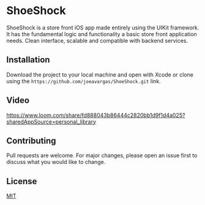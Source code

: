 # ShoeShock

ShoeShock is a store front iOS app made entirely using the UIKit framework. It has the fundamental logic and functionality a basic store front application needs. Clean interface, scalable and compatible with backend services. 

## Installation

Download the project to your local machine and open with Xcode or clone using the `https://github.com/joeavargas/ShoeShock.git` link.

## Video
https://www.loom.com/share/fd888043b86444c2820bb1d9f1d4a025?sharedAppSource=personal_library


## Contributing
Pull requests are welcome. For major changes, please open an issue first to discuss what you would like to change.

## License
[MIT](https://choosealicense.com/licenses/mit/)

